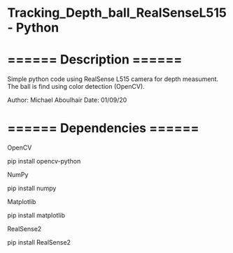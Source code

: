 # Tracking_Depth_ball_RealSenseL515 - Python

# ====== Description ======

Simple python code using RealSense L515 camera for depth measument.
The ball is find using color detection (OpenCV).

Author: Michael Aboulhair 
Date: 01/09/20

# ====== Dependencies ======

OpenCV

pip install opencv-python

NumPy

pip install numpy

Matplotlib

pip install matplotlib

RealSense2

pip install RealSense2



